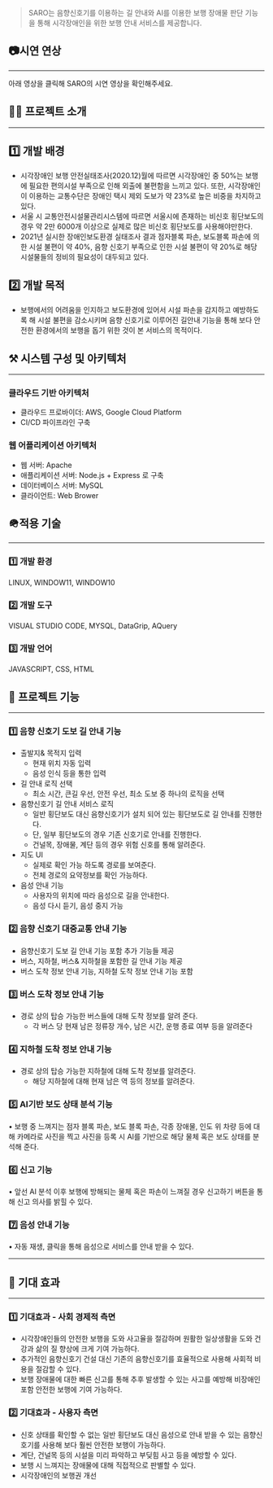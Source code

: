 > SARO는 음향신호기를 이용하는 길 안내와 AI를 이용한 보행 장애물 판단 기능을 통해 
시각장애인을 위한 보행 안내 서비스를 제공합니다.
> 

## 📷시연 연상

---

아래 영상을 클릭해 SARO의 시연 영상을 확인해주세요. 

## 👋🏻 프로젝트 소개

---

## 1️⃣ 개발 배경

- 시각장애인 보행 안전실태조사(2020.12)월에 따르면 시각장애인 중 50%는 보행에 필요한 편의시설 부족으로 인해 외출에 불편함을 느끼고 있다. 또한, 시각장애인이 이용하는 교통수단은 장애인 택시 제외 도보가 약 23%로 높은 비중을 차지하고 있다.
- 서울 시 교통안전시설물관리시스템에 따르면 서울시에 존재하는 비신호 횡단보도의 경우 약 2만 6000개 이상으로 실제로 많은 비신호 횡단보도를 사용해야만한다.
- 2021년 실시한 장애인보도환경 실태조사 결과 점자블록 파손, 보도블록 파손에 의한 시설 불편이 약 40%, 음향 신호기 부족으로 인한 시설 불편이 약 20%로 해당 시설물들의 정비의 필요성이 대두되고 있다.

## 2️⃣ 개발 목적

- 보행에서의 어려움을 인지하고 보도환경에 있어서 시설 파손을 감지하고 예방하도록 해 시설 불편을 감소시키며 음향 신호기로 이루어진 길안내 기능을 통해 보다 안전한 환경에서의 보행을 돕기 위한 것이 본 서비스의 목적이다.

## ⚒️ 시스템 구성 및 아키텍처

---

### 클라우드 기반 아키텍처

- 클라우드 프로바이더: AWS, Google Cloud Platform
- CI/CD 파이프라인 구축

### 웹 어플리케이션 아키텍처

- 웹 서버: Apache
- 애플리케이션 서버: Node.js + Express 로 구축
- 데이터베이스 서버: MySQL
- 클라이언트: Web Brower

## 🪖적용 기술

---

### 1️⃣ 개발 환경

LINUX, WINDOW11, WINDOW10

### 2️⃣ 개발 도구

VISUAL STUDIO CODE, MYSQL, DataGrip, AQuery

### 3️⃣ 개발 언어

JAVASCRIPT, CSS, HTML

## 🎁 프로젝트 기능

---

### 1️⃣ 음향 신호기 도보 길 안내 기능

- 출발지& 목적지 입력
    - 현재 위치 자동 입력
    - 음성 인식 등을 통한 입력
- 길 안내 로직 선택
    - 최소 시간, 큰길 우선, 안전 우선, 최소 도보 중 하나의 로직을 선택
- 음향신호기 길 안내 서비스 로직
    - 일반 횡단보도 대신 음향신호기가 설치 되어 있는 횡단보도로 길 안내를 진행한다.
    - 단, 일부 횡단보도의 경우 기존 신호기로 안내를 진행한다.
    - 건널목, 장애물, 계단 등의 경우 위험 신호를 통해 알려준다.
- 지도 UI
    - 실제로 확인 가능 하도록 경로를 보여준다.
    - 전체 경로의 요약정보를 확인 가능하다.
- 음성 안내 기능
    - 사용자의 위치에 따라 음성으로 길을 안내한다.
    - 음성 다시 듣기, 음성 중지 가능

### 2️⃣ 음향 신호기 대중교통 안내 기능

- 음향신호기 도보 길 안내 기능 포함 추가 기능들 제공
- 버스, 지하철, 버스& 지하철을 포함한 길 안내 기능 제공
- 버스 도착 정보 안내 기능, 지하철 도착 정보 안내 기능 포함

### 3️⃣ 버스 도착 정보 안내 기능

- 경로 상의 탑승 가능한 버스들에 대해 도착 정보를 알려 준다.
    - 각 버스 당 현재 남은 정류장 개수, 남은 시간, 운행 종료 여부 등을 알려준다

### 4️⃣ 지하철 도착 정보 안내 기능

- 경로 상의 탑승 가능한 지하철에 대해 도착 정보를 알려준다.
    - 해당 지하철에 대해 현재 남은 역 등의 정보를 알려준다.

### 5️⃣ AI기반 보도 상태 분석 기능

•  보행 중 느껴지는 점자 블록 파손, 보도 블록 파손, 각종 장애물, 인도 위 차량 등에 대해 카메라로 사진을 찍고 사진을 등록 시 AI를 기반으로 해당 물체 혹은 보도 상태를 분석해 준다.

### 6️⃣ 신고 기능

•  앞선 AI 분석 이후 보행에 방해되는 물체 혹은 파손이 느껴질 경우 신고하기 버튼을 통해 신고 의사를 밝힐 수 있다.

### 7️⃣ 음성 안내 기능

•  자동 재생, 클릭을 통해 음성으로 서비스를 안내 받을 수 있다. 
****

## 🌺 기대 효과

---

### 1️⃣  기대효과 - 사회 경제적 측면

- 시각장애인들의 안전한 보행을 도와 사고율을 절감하며 원활한 일상생활을 도와 건강과 삶의 질 향상에 크게 기여 가능하다.
- 추가적인 음향신호기 건설 대신 기존의 음향신호기를 효율적으로 사용해 사회적 비용을 절감할 수 있다.
- 보행 장애물에 대한 빠른 신고를 통해 추후 발생할 수 있는 사고를 예방해 비장애인 포함 안전한 보행에 기여 가능하다.

### 2️⃣ 기대효과 - 사용자 측면

- 신호 상태를 확인할 수 없는 일반 횡단보도 대신 음성으로 안내 받을 수 있는 음향신호기를 사용해 보다 훨씬 안전한 보행이 가능하다.
- 계단, 건널목 등의 시설을 미리 파악하고 부딪힘 사고 등을 예방할 수 있다.
- 보행 시 느껴지는 장애물에 대해 직접적으로 판별할 수 있다.
- 시각장애인의 보행권 개선
